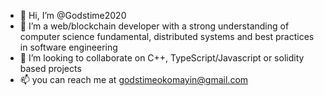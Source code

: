- 👋 Hi, I’m @Godstime2020
- 👀 I’m a web/blockchain developer with a strong understanding of computer science fundamental, distributed systems and best practices in software engineering
- 💞️ I’m looking to collaborate on C++, TypeScript/Javascript or solidity based projects
- 📫 you can reach me at godstimeokomayin@gmail.com

<!---
Godstime2020/Godstime2020 is a ✨ special ✨ repository because its `README.md` (this file) appears on your GitHub profile.
You can click the Preview link to take a look at your changes.
--->
